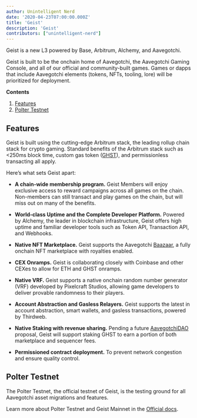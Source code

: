 ```yaml
---
author: Unintelligent Nerd
date: '2020-04-23T07:00:00.000Z'
title: 'Geist'
description: 'Geist'
contributors: ["unintelligent-nerd"]
---
```


Geist is a new L3 powered by Base, Arbitrum, Alchemy, and Aavegotchi.

Geist is built to be the onchain home of Aavegotchi, the Aavegotchi Gaming Console, and all of our official and community-built games. Games or dapps that include Aavegotchi elements (tokens, NFTs, tooling, lore) will be prioritized for deployment.

<div class="contentsBox">

**Contents**

<ol>
<li><a href=#features>Features</a></li>
<li><a href=#polter-testnet>Polter Testnet</a></li>
</ol>

</div>

## Features

Geist is built using the cutting-edge Arbitrum stack, the leading rollup chain stack for crypto gaming. Standard benefits of the Arbitrum stack such as <250ms block time, custom gas token ([GHST](/ghst)), and permissionless transacting all apply.

Here’s what sets Geist apart:

* **A chain-wide membership program.** Geist Members will enjoy exclusive access to reward campaigns across all games on the chain. Non-members can still transact and play games on the chain, but will miss out on many of the benefits.

* **World-class Uptime and the Complete Developer Platform.** Powered by Alchemy, the leader in blockchain infrastructure, Geist offers high uptime and familiar developer tools such as Token API, Transaction API, and Webhooks.

* **Native NFT Marketplace.** Geist supports the Aavegotchi [Baazaar](/marketplace), a fully onchain NFT marketplace with royalties enabled.

* **CEX Onramps.** Geist is collaborating closely with Coinbase and other CEXes to allow for ETH and GHST onramps.

* **Native VRF.** Geist supports a native onchain random number generator (VRF) developed by Pixelcraft Studios, allowing game developers to deliver provable randomness to their players.

* **Account Abstraction and Gasless Relayers.** Geist supports the latest in account abstraction, smart wallets, and gasless transactions, powered by Thirdweb.

* **Native Staking with revenue sharing.** Pending a future [AavegotchiDAO](/dao) proposal, Geist will support staking GHST to earn a portion of both marketplace and sequencer fees.

* **Permissioned contract deployment.** To prevent network congestion and ensure quality control.

## Polter Testnet

The Polter Testnet, the official testnet of Geist, is the testing ground for all Aavegotchi asset migrations and features.

Learn more about Polter Testnet and Geist Mainnet in the [Official docs](https://docs.aavegotchi.com/geist/overview).